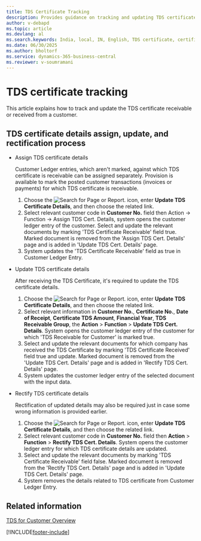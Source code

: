 ```yaml
---
title: TDS Certificate Tracking
description: Provides guidance on tracking and updating TDS certificates for customer transactions.
author: v-debapd
ms.topic: article
ms.devlang: al
ms.search.keywords: India, local, IN, English, TDS certificate, certificate tracking
ms.date: 06/30/2025
ms.author: bholtorf
ms.service: dynamics-365-business-central
ms.reviewer: v-soumramani
---
```


# TDS certificate tracking

This article explains how to track and update the TDS certificate receivable or received from a customer.

## TDS certificate details assign, update, and rectification process

- Assign TDS certificate details

  Customer Ledger entries, which aren't marked, against which TDS certificate is receivable can be assigned separately. Provision is available to mark the posted customer transactions (invoices or payments) for which TDS certificate is receivable.

  1. Choose the ![Search for Page or Report.](image/search_small.png "Search for Page or Report icon") icon, enter **Update TDS Certificate Details**, and then choose the related link. 
  1. Select relevant customer code in **Customer No.** field then Action -> Function -> Assign TDS Cert. Details, system opens the customer ledger entry of the customer. Select and update the relevant documents by marking 'TDS Certificate Receivable' field true. Marked document is removed from the 'Assign TDS Cert. Details' page and is added in 'Update TDS Cert. Details' page.
  1. System updates the 'TDS Certificate Receivable' field as true in Customer Ledger Entry.

- Update TDS certificate details

  After receiving the TDS Certificate, it's required to update the TDS certificate details.

  1. Choose the ![Search for Page or Report.](image/search_small.png "Search for Page or Report icon") icon, enter **Update TDS Certificate Details**, and then choose the related link. 
  1. Select relevant information in **Customer No.**, **Certificate No.**, **Date of Receipt**, **Certificate TDS Amount**, **Financial Year**, **TDS Receivable Group**, the **Action** > **Function** > **Update TDS Cert. Details**. System opens the customer ledger entry of the customer for which 'TDS Receivable for Customer' is marked true.
  1. Select and update the relevant documents for which company has received the TDS Certificate by marking 'TDS Certificate Received' field true and update. Marked document is removed from the 'Update TDS Cert. Details' page and is added in 'Rectify TDS Cert. Details' page.
  1. System updates the customer ledger entry of the selected document with the input data.

- Rectify TDS certificate details

  Rectification of updated details may also be required just in case some wrong information is provided earlier.

  1. Choose the ![Search for Page or Report.](image/search_small.png "Search for Page or Report icon") icon, enter **Update TDS Certificate Details**, and then choose the related link.
  1. Select relevant customer code in **Customer No.** field then **Action** > **Function** > **Rectify TDS Cert. Details**. System opens the customer ledger entry for which TDS certificate details are updated.
  1. Select and update the relevant documents by marking 'TDS Certificate Receivable' field false. Marked document is removed from the 'Rectify TDS Cert. Details' page and is added in 'Update TDS Cert. Details' page.
  1. System removes the details related to TDS certificate from Customer Ledger Entry.

## Related information

[TDS for Customer Overview](TDS-for-Customer-Overview.md)

[!INCLUDE[footer-include](../../includes/footer-banner.md)]
